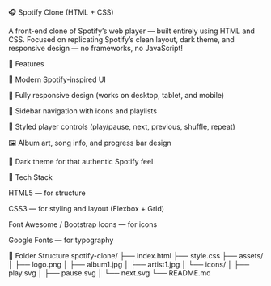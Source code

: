 🎧 Spotify Clone (HTML + CSS)

A front-end clone of Spotify’s web player — built entirely using HTML and CSS.
Focused on replicating Spotify’s clean layout, dark theme, and responsive design — no frameworks, no JavaScript!

🚀 Features

🎨 Modern Spotify-inspired UI

📱 Fully responsive design (works on desktop, tablet, and mobile)

🎵 Sidebar navigation with icons and playlists

💚 Styled player controls (play/pause, next, previous, shuffle, repeat)

🖼️ Album art, song info, and progress bar design

🌙 Dark theme for that authentic Spotify feel

🧩 Tech Stack

HTML5 — for structure

CSS3 — for styling and layout (Flexbox + Grid)

Font Awesome / Bootstrap Icons — for icons

Google Fonts — for typography

📂 Folder Structure
spotify-clone/
├── index.html
├── style.css
├── assets/
│   ├── logo.png
│   ├── album1.jpg
│   ├── artist1.jpg
│   └── icons/
│       ├── play.svg
│       ├── pause.svg
│       └── next.svg
└── README.md

